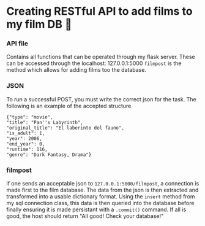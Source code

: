 # Creating RESTful API to add films to my film DB :unicorn:

### API file

Contains all functions that can be operated through my flask server. These can be accessed through the localhost: 127.0.0.1:5000
`filmpost` is the method which allows for adding films too the database. 

### JSON

To run a successful POST, you must write the correct json for the task. The following is an example of the accepted 
structure



    {"type": "movie",
    "title": "Pan''s Labyrinth",
    "original_title": "El laberinto del fauno",
    "is_adult": 1,
    "year": 2006,
    "end_year": 0,
    "runtime": 116,
    "genre": "Dark Fantasy, Drama"}


### filmpost

if one sends an acceptable json to `127.0.0.1:5000/filmpost`, a connection is made first to the film database.
 The
 data from the json is then extracted and transformed into a usable dictionary format. Using the `insert` method from
  my sql connection class, this data is then queried into the database before finally ensuring it is made persistant 
  with a `.commit()` command. If all is good, the host should return "All good! Check your database!"

